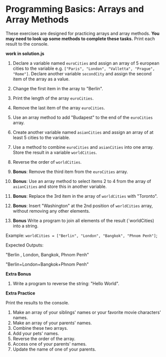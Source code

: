 # Programming Basics: Arrays and Array Methods

These exercises are designed for practicing arrays and array methods. **You may need to look up some methods to complete these tasks.** Print each result to the console.

**work in solution.js**

1. Declare a variable named `euroCities` and assign an array of 5 european cities to the variable e.g. `["Paris", "London", "Valletta", "Prague", "Rome"]`. Declare another variable `secondCity` and assign the second item of the array as a value.

2. Change the first item in the array to "Berlin".

3. Print the length of the array `euroCities`.

4. Remove the last item of the array `euroCities`.

5. Use an array method to add "Budapest" to the end of the `euroCities` array.

6. Create another variable named `asianCities` and assign an array of at least 5 cities to the variable.

7. Use a method to combine `euroCities` and `asianCities` into one array. Store the result in a variable `worldCities`.

8. Reverse the order of `worldCities`.

9. **Bonus**: Remove the third item from the `euroCities` array.

10. **Bonus**: Use an array method to select items 2 to 4 from the array of `asianCities` and store this in another variable.

11. **Bonus**: Replace the 3rd item in the array of `worldCities` with "Toronto".

12. **Bonus**: Insert "Washington" at the 2nd position of `worldCities` array, without removing any other elements.

13. **Bonus** Write a program to join all elements of the result (`worldCities) into a string.

Example: `worldCities = ["Berlin", "London", "Bangkok", "Phnom Penh"]`;

Expected Outputs:

"Berlin , London, Bangkok, Phnom Penh"

"Berlin+London+Bangkok+Phnom Penh"

**Extra Bonus**

1. Write a program to reverse the string: "Hello World".

**Extra Practice**

Print the results to the console.

1. Make an array of your siblings' names or your favorite movie characters' names.
2. Make an array of your parents' names.
3. Combine these two arrays.
4. Add your pets' names.
5. Reverse the order of the array.
6. Access one of your parents' names.
7. Update the name of one of your parents.